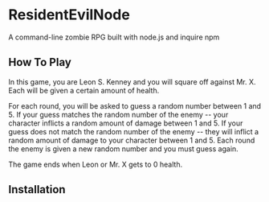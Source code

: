 # ResidentEvilNode
A command-line zombie RPG built with node.js and inquire npm

## How To Play
In this game, you are Leon S. Kenney and you will square off against Mr. X. Each will be given a certain amount of health.

For each round, you will be asked to guess a random number between 1 and 5.
If your guess matches the random number of the enemy -- your character inflicts a random amount of damage between 1 and 5.
If your guess does not match the random number of the enemy -- they will inflict a random amount of damage to your character between 1 and 5.  Each round the enemy is given a new random number and you must guess again.

The game ends when Leon or Mr. X gets to 0 health.

## Installation

